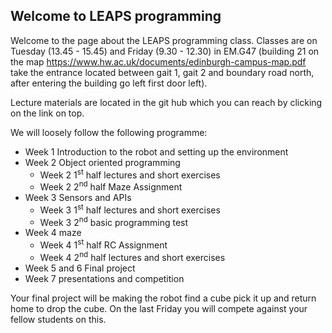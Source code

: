 ## Welcome to LEAPS programming

Welcome to the page about the LEAPS programming class. Classes are on Tuesday (13.45 - 15.45) and Friday (9.30 - 12.30) in EM.G47 (building 21 on the map https://www.hw.ac.uk/documents/edinburgh-campus-map.pdf take the entrance located between gait 1, gait 2 and boundary road north, after entering the building go left first door left).

Lecture materials are located in the git hub which you can reach by clicking on the link on top.

We will loosely follow the following programme:
- Week 1 Introduction to the robot and setting up the environment
- Week 2 Object oriented programming
  - Week 2 1<sup>st</sup> half lectures and short exercises
  - Week 2 2<sup>nd</sup> half Maze Assignment
- Week 3 Sensors and APIs
  - Week 3 1<sup>st</sup> half lectures and short exercises
  - Week 3 2<sup>nd</sup> basic programming test
- Week 4 maze
  - Week 4 1<sup>st</sup> half RC Assignment  
  - Week 4 2<sup>nd</sup> half lectures and short exercises
- Week 5 and 6 Final project
- Week 7 presentations and competition

Your final project will be making the robot find a cube pick it up and return home to drop the cube. On the last Friday you will compete against your fellow students on this.
